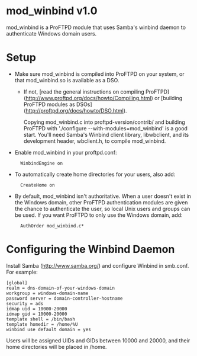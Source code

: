 mod_winbind v1.0
================

mod_winbind is a ProFTPD module that uses Samba's winbind daemon to
authenticate Windows domain users.


Setup
=====

* Make sure mod_winbind is compiled into ProFTPD on your system,
  or that mod_winbind.so is available as a DSO.

   * If not, [read the general instructions on compiling ProFTPD]
     (http://www.proftpd.org/docs/howto/Compiling.html) or
     [building ProFTPD modules as DSOs]
     (http://proftpd.org/docs/howto/DSO.html).

     Copying mod_winbind.c into proftpd-version/contrib/ and building
     ProFTPD with './configure --with-modules=mod_winbind' is a good start.
     You'll need Samba's Winbind client library, libwbclient, and its
     development header, wbclient.h, to compile mod_winbind.

* Enable mod_winbind in your proftpd.conf:

        WinbindEngine on

* To automatically create home directories for your users, also add:

        CreateHome on

* By default, mod_winbind isn't authoritative. When a user doesn't exist
  in the Windows domain, other ProFTPD authentication modules are given
  the chance to authenticate the user, so local Unix users and groups
  can be used. If you want ProFTPD to only use the Windows domain, add:

        AuthOrder mod_winbind.c*


Configuring the Winbind Daemon
==============================

Install Samba (http://www.samba.org/) and configure Winbind in smb.conf.
For example:

    [global]
    realm = dns-domain-of-your-windows-domain
    workgroup = windows-domain-name
    password server = domain-controller-hostname
    security = ads
    idmap uid = 10000-20000
    idmap gid = 10000-20000
    template shell = /bin/bash
    template homedir = /home/%U
    winbind use default domain = yes

Users will be assigned UIDs and GIDs between 10000 and 20000, and their home
directories will be placed in /home.

